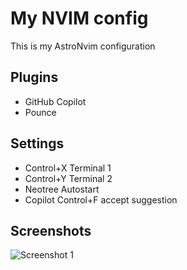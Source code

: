# My NVIM config

This is my AstroNvim configuration

## Plugins

- GitHub Copilot
- Pounce

## Settings

- Control+X Terminal 1
- Control+Y Terminal 2
- Neotree Autostart
- Copilot Control+F accept suggestion

## Screenshots

![Screenshot 1](https://raw.githubusercontent.com/TimAnthonyAlexander/main/Screenshot%202023-06-22%20at%2015.06.29.png)
